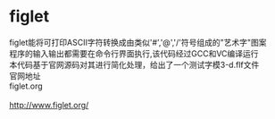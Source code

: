 figlet
=====
figlet能将可打印ASCII字符转换成由类似'#','@','/'符号组成的"艺术字"图案<br>
程序的输入输出都需要在命令行界面执行,该代码经过GCC和VC编译运行<br>
本代码基于官网源码对其进行简化处理，给出了一个测试字模3-d.flf文件<br>
官网地址<br>
figlet.org<br>   
http://www.figlet.org/